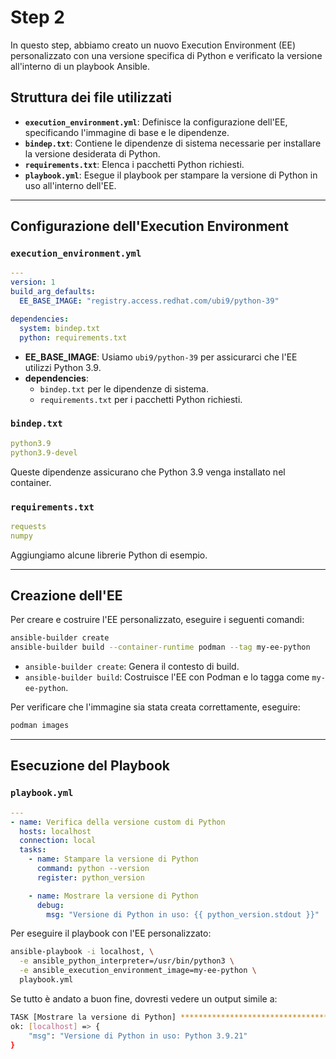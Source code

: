 # Step 2

In questo step, abbiamo creato un nuovo Execution Environment (EE) personalizzato con una versione specifica di Python e verificato la versione all'interno di un playbook Ansible.

## Struttura dei file utilizzati

- **`execution_environment.yml`**: Definisce la configurazione dell'EE, specificando l'immagine di base e le dipendenze.
- **`bindep.txt`**: Contiene le dipendenze di sistema necessarie per installare la versione desiderata di Python.
- **`requirements.txt`**: Elenca i pacchetti Python richiesti.
- **`playbook.yml`**: Esegue il playbook per stampare la versione di Python in uso all'interno dell'EE.

---

## Configurazione dell'Execution Environment

### **`execution_environment.yml`**
```yaml
---
version: 1
build_arg_defaults:
  EE_BASE_IMAGE: "registry.access.redhat.com/ubi9/python-39"

dependencies:
  system: bindep.txt
  python: requirements.txt
```

- **EE_BASE_IMAGE**: Usiamo `ubi9/python-39` per assicurarci che l'EE utilizzi Python 3.9.
- **dependencies**:
  - `bindep.txt` per le dipendenze di sistema.
  - `requirements.txt` per i pacchetti Python richiesti.

### **`bindep.txt`**
```yaml
python3.9
python3.9-devel
```

Queste dipendenze assicurano che Python 3.9 venga installato nel container.

### **`requirements.txt`**
```yaml
requests
numpy
```

Aggiungiamo alcune librerie Python di esempio.

---

## Creazione dell'EE

Per creare e costruire l'EE personalizzato, eseguire i seguenti comandi:
```bash
ansible-builder create
ansible-builder build --container-runtime podman --tag my-ee-python
```

- `ansible-builder create`: Genera il contesto di build.
- `ansible-builder build`: Costruisce l'EE con Podman e lo tagga come `my-ee-python`.

Per verificare che l'immagine sia stata creata correttamente, eseguire:
```bash
podman images
```

---

## Esecuzione del Playbook

### **`playbook.yml`**
```yaml
---
- name: Verifica della versione custom di Python
  hosts: localhost
  connection: local
  tasks:
    - name: Stampare la versione di Python
      command: python --version
      register: python_version

    - name: Mostrare la versione di Python
      debug:
        msg: "Versione di Python in uso: {{ python_version.stdout }}"
```

Per eseguire il playbook con l'EE personalizzato:
```bash
ansible-playbook -i localhost, \
  -e ansible_python_interpreter=/usr/bin/python3 \
  -e ansible_execution_environment_image=my-ee-python \
  playbook.yml
```

Se tutto è andato a buon fine, dovresti vedere un output simile a:
```bash
TASK [Mostrare la versione di Python] ******************************************
ok: [localhost] => {
    "msg": "Versione di Python in uso: Python 3.9.21"
}
```
